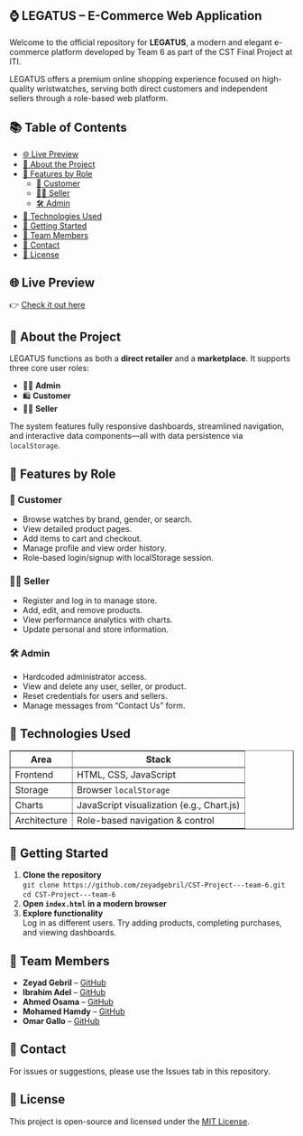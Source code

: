 <section>
  <h1>⌚ LEGATUS – E-Commerce Web Application</h1>
  <p>
    Welcome to the official repository for <strong>LEGATUS</strong>, a modern and elegant e-commerce platform developed by Team 6 as part of the CST Final Project at ITI.
  </p>
  <p>
    LEGATUS offers a premium online shopping experience focused on high-quality wristwatches, serving both direct customers and independent sellers through a role-based web platform.
  </p>

<h2>📚 Table of Contents</h2>
<ul>
  <li><a href="#🌐-live-preview">🌐 Live Preview</a></li>
  <li><a href="#📖-about-the-project">📖 About the Project</a></li>
  <li><a href="#🔑-features-by-role">🔑 Features by Role</a>
    <ul>
      <li><a href="#👤-customer">👤 Customer</a></li>
      <li><a href="#🧑‍💼-seller">🧑‍💼 Seller</a></li>
      <li><a href="#🛠️-admin">🛠️ Admin</a></li>
    </ul>
  </li>
  <li><a href="#🧰-technologies-used">🧰 Technologies Used</a></li>
  <li><a href="#🚀-getting-started">🚀 Getting Started</a></li>
  <li><a href="#👥-team-members">👥 Team Members</a></li>
  <li><a href="#📩-contact">📩 Contact</a></li>
  <li><a href="#📃-license">📃 License</a></li>
</ul>

  <h2>🌐 Live Preview</h2>
👉 <a href="https://iti-tanta-cst-team.web.app/" target="_blank" >Check it out here</a>

  <h2>📖 About the Project</h2>
  <p>
    LEGATUS functions as both a <strong>direct retailer</strong> and a <strong>marketplace</strong>. It supports three core user roles:
  </p>
  <ul>
    <li>🧑‍💼 <strong>Admin</strong></li>
    <li>🛍️ <strong>Customer</strong></li>
    <li>🧑‍🔧 <strong>Seller</strong></li>
  </ul>
  <p>
    The system features fully responsive dashboards, streamlined navigation, and interactive data components—all with data persistence via <code>localStorage</code>.
  </p>

  <h2>🔑 Features by Role</h2>

  <h3>👤 Customer</h3>
  <ul>
    <li>Browse watches by brand, gender, or search.</li>
    <li>View detailed product pages.</li>
    <li>Add items to cart and checkout.</li>
    <li>Manage profile and view order history.</li>
    <li>Role-based login/signup with localStorage session.</li>
  </ul>

  <h3>🧑‍💼 Seller</h3>
  <ul>
    <li>Register and log in to manage store.</li>
    <li>Add, edit, and remove products.</li>
    <li>View performance analytics with charts.</li>
    <li>Update personal and store information.</li>
  </ul>

  <h3>🛠️ Admin</h3>
  <ul>
    <li>Hardcoded administrator access.</li>
    <li>View and delete any user, seller, or product.</li>
    <li>Reset credentials for users and sellers.</li>
    <li>Manage messages from “Contact Us” form.</li>
  </ul>

  <h2>🧰 Technologies Used</h2>
  <table border="1" cellpadding="5">
    <tr><th>Area</th><th>Stack</th></tr>
    <tr><td>Frontend</td><td>HTML, CSS, JavaScript</td></tr>
    <tr><td>Storage</td><td>Browser <code>localStorage</code></td></tr>
    <tr><td>Charts</td><td>JavaScript visualization (e.g., Chart.js)</td></tr>
    <tr><td>Architecture</td><td>Role-based navigation & control</td></tr>
  </table>



  <h2>🚀 Getting Started</h2>
  <ol>
    <li><strong>Clone the repository</strong><br>
      <code>git clone https://github.com/zeyadgebril/CST-Project---team-6.git</code><br>
      <code>cd CST-Project---team-6</code>
    </li>
    <li><strong>Open <code>index.html</code> in a modern browser</strong></li>
    <li><strong>Explore functionality</strong><br>
      Log in as different users. Try adding products, completing purchases, and viewing dashboards.
    </li>
  </ol>



  <h2>👥 Team Members</h2>
  <ul>
       <li><strong>Zeyad Gebril</strong> – <a href="https://github.com/zeyadgebril" target="_blank">GitHub</a></li>
    <li><strong>Ibrahim Adel</strong> – <a href="https://github.com/IbrahimAdel10" target="_blank">GitHub</a></li>
       <li><strong>Ahmed Osama</strong> – <a href="https://github.com/AhmedOsama779" target="_blank">GitHub</a></li>
       <li><strong>Mohamed Hamdy</strong> – <a href="https://github.com/Mohamed-H-dev" target="_blank">GitHub</a></li>
       <li><strong>Omar Gallo</strong> – <a href="https://github.com/omargallo" target="_blank">GitHub</a></li>
  </ul>

  <h2>📩 Contact</h2>
  <p>For issues or suggestions, please use the Issues tab in this repository.</p>

  <h2>📃 License</h2>
  <p>This project is open-source and licensed under the <a href="LICENSE">MIT License</a>.</p>
</section>
